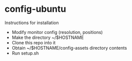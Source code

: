 # config-ubuntu

Instructions for installation

- Modify monitor config (resolution, positions)
- Make the directory ~/$HOSTNAME
- Clone this repo into it
- Obtain ~/$HOSTNAME/config-assets directory contents
- Run setup.sh
